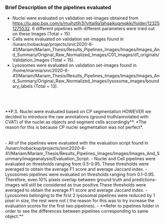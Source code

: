 ### Brief Description of the pipelines evaluated
- Nuclei were evaluated on validation set-images obtained from https://lu.app.box.com/s/mujhztlh3i1vltai9a1ahgajkugmqkki/folder/123251275532. 6 different pipelines with different parameters were tried out on these Images (Total = 15).
- Cells were evaluated on validation set-images found in /lunarc/nobackup/projects/snic2020-6-41/Mariam/Mariam_Thesis/Results_Pipelines_Images/Images/Images_And_Summary/Original_Raw_Normalized_Images/C01_images/d1_originals/Validation_Images (Total = 15).
- Lysosomes were evaluated on validation set-images found in /home/marmia/snic2020-6-41/Mariam/Mariam_Thesis/Results_Pipelines_Images/Images/Images_And_Summary/Original_Raw_Normalized_Images/lysosome_images/boundary_labels (Total = 13).<br>
<br>
<br>
<br>
**P.S. Nuclei were evaluated based on CP segmentation HOWEVER we decided to introduce the raw annotations (ground truth/annotated with CVAT) of the nuclei as objects and segment cells accordingly**. *The reason for this is because CP nuclei segmentation was not perfect*.
<br>
<br>
<br>
- All of the pipelines were evaluated with the evaluation script found in /lunarc/nobackup/projects/snic2020-6-41/Mariam/Mariam_Thesis/Results_Pipelines_Images/Images/Images_And_Summary/imageanalysis/Evaluation_Script.
- Nuclei and Cell pipelines were evaluated on thresholds ranging from 0.5-0.95. These thresholds were averaged to obtain the average F1 score and average Jaccard index.
- Lysosomes pipelines were evaluated on thresholds ranging from 0.1-0.95. Therefore, even 10% pixels overlap between ground truth and predictions-images will still be considered as true positive.These thresholds were averaged to obtain the average F1 score and average Jaccard index.
- Lysosomes belonging to the first 2 lysosomal pipelines were reduced by 1 pixel in size, the rest were not ( the reason for this was to try increase the evaluation scores for the first two pipelines).
- **Refer to pipelines folder in order to see the differences between pipelines corresponding to same object.**
